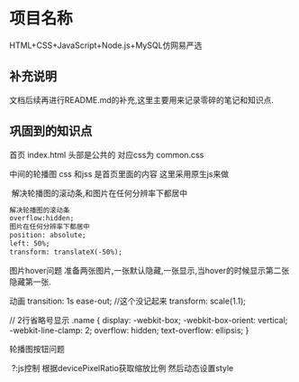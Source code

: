 # 项目名称
  HTML+CSS+JavaScript+Node.js+MySQL仿网易严选

## 补充说明
  文档后续再进行README.md的补充,这里主要用来记录零碎的笔记和知识点.


## 巩固到的知识点
首页 index.html
​头部是公共的 对应css为 common.css

​中间的轮播图 css 和jss 是首页里面的内容 这里采用原生js来做

​	解决轮播图的滚动条,和图片在任何分辨率下都居中

```html
解决轮播图的滚动条
overflow:hidden;
图片在任何分辨率下都居中
position: absolute;
left: 50%;
transform: translateX(-50%);
```

图片hover问题
准备两张图片,一张默认隐藏,一张显示,当hover的时候显示第二张隐藏第一张.

动画
transition: 1s ease-out; //这个没记起来
transform:  scale(1.1); 

// 2行省略号显示
.name {
  display: -webkit-box;
  -webkit-box-orient: vertical;
  -webkit-line-clamp: 2;
  overflow: hidden;
  text-overflow: ellipsis;
}


​轮播图按钮问题

​	?:js控制 根据devicePixelRatio获取缩放比例 然后动态设置style
